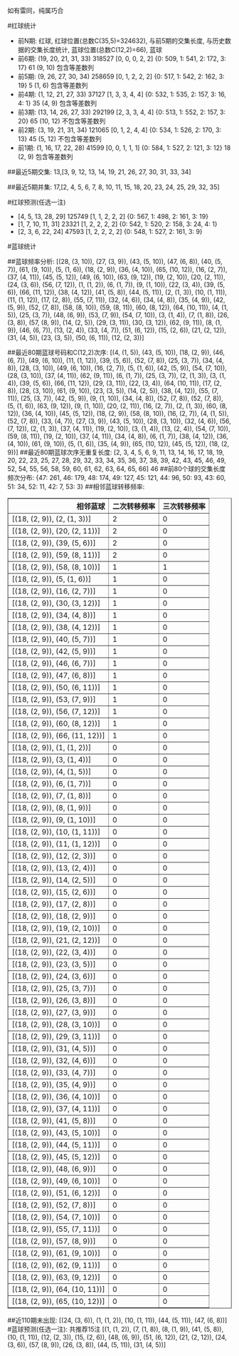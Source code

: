 <!-- 
.. title: 大乐透15077期(2015-07-06)数据分析报告
.. slug: dlott-15077-2015-07-06-report
.. date: 2015-07-07 08:00:00 UTC+08:00
.. tags: Lottery
.. link: 
.. description: 
.. type: text
-->

如有雷同，纯属巧合

<!-- TEASER_END-->

#红球统计

- 前N期: 红球, 红球位置(总数C(35,5)=324632), 与前5期的交集长度, 与历史数据的交集长度统计, 蓝球位置(总数C(12,2)=66), 蓝球
- 前6期: (19, 20, 21, 31, 33) 318527 [0, 0, 0, 2, 2] {0: 509, 1: 541, 2: 172, 3: 17} 61 (9, 10) 包含等差数列
- 前5期: (9, 26, 27, 30, 34) 258659 [0, 1, 2, 2, 2] {0: 517, 1: 542, 2: 162, 3: 19} 5 (1, 6) 包含等差数列
- 前4期: (1, 12, 21, 27, 33) 37127 [1, 3, 3, 4, 4] {0: 532, 1: 535, 2: 157, 3: 16, 4: 1} 35 (4, 9) 包含等差数列
- 前3期: (13, 14, 26, 27, 33) 292199 [2, 3, 3, 4, 4] {0: 513, 1: 552, 2: 157, 3: 20} 65 (10, 12) 不包含等差数列
- 前2期: (3, 19, 21, 31, 34) 121065 [0, 1, 2, 4, 4] {0: 534, 1: 526, 2: 170, 3: 13} 45 (5, 12) 不包含等差数列
- 前1期: (1, 16, 17, 22, 28) 41599 [0, 0, 1, 1, 1] {0: 584, 1: 527, 2: 121, 3: 12} 18 (2, 9) 包含等差数列

##最近5期交集:
13,[3, 9, 12, 13, 14, 19, 21, 26, 27, 30, 31, 33, 34]

##最近5期并集:
17,[2, 4, 5, 6, 7, 8, 10, 11, 15, 18, 20, 23, 24, 25, 29, 32, 35]

#红球预测(任选一注)

- [4, 5, 13, 28, 29] 125749 [1, 1, 2, 2, 2] {0: 567, 1: 498, 2: 161, 3: 19}
- [1, 7, 10, 11, 31] 23321 [1, 2, 2, 2, 2] {0: 542, 1: 520, 2: 158, 3: 24, 4: 1}
- [2, 3, 6, 22, 24] 47593 [1, 2, 2, 2, 2] {0: 548, 1: 527, 2: 161, 3: 9}

#蓝球统计

##蓝球频率分析:
[(28, (3, 10)), (27, (3, 9)), (43, (5, 10)), (47, (6, 8)), (40, (5, 7)), (61, (9, 10)), (5, (1, 6)), (18, (2, 9)), (36, (4, 10)), (65, (10, 12)), (16, (2, 7)), (37, (4, 11)), (45, (5, 12)), (49, (6, 10)), (63, (9, 12)), (19, (2, 10)), (20, (2, 11)), (24, (3, 6)), (56, (7, 12)), (1, (1, 2)), (6, (1, 7)), (9, (1, 10)), (22, (3, 4)), (39, (5, 6)), (66, (11, 12)), (38, (4, 12)), (41, (5, 8)), (44, (5, 11)), (2, (1, 3)), (10, (1, 11)), (11, (1, 12)), (17, (2, 8)), (55, (7, 11)), (32, (4, 6)), (34, (4, 8)), (35, (4, 9)), (42, (5, 9)), (52, (7, 8)), (58, (8, 10)), (59, (8, 11)), (60, (8, 12)), (64, (10, 11)), (4, (1, 5)), (25, (3, 7)), (48, (6, 9)), (53, (7, 9)), (54, (7, 10)), (3, (1, 4)), (7, (1, 8)), (26, (3, 8)), (57, (8, 9)), (14, (2, 5)), (29, (3, 11)), (30, (3, 12)), (62, (9, 11)), (8, (1, 9)), (46, (6, 7)), (13, (2, 4)), (33, (4, 7)), (51, (6, 12)), (15, (2, 6)), (21, (2, 12)), (31, (4, 5)), (23, (3, 5)), (50, (6, 11)), (12, (2, 3))]

##最近80期蓝球号码和C(12,2)次序:
[(4, (1, 5)), (43, (5, 10)), (18, (2, 9)), (46, (6, 7)), (49, (6, 10)), (11, (1, 12)), (39, (5, 6)), (52, (7, 8)), (25, (3, 7)), (34, (4, 8)), (28, (3, 10)), (49, (6, 10)), (16, (2, 7)), (5, (1, 6)), (42, (5, 9)), (54, (7, 10)), (28, (3, 10)), (37, (4, 11)), (62, (9, 11)), (6, (1, 7)), (25, (3, 7)), (2, (1, 3)), (3, (1, 4)), (39, (5, 6)), (66, (11, 12)), (29, (3, 11)), (22, (3, 4)), (64, (10, 11)), (17, (2, 8)), (28, (3, 10)), (61, (9, 10)), (23, (3, 5)), (14, (2, 5)), (38, (4, 12)), (55, (7, 11)), (25, (3, 7)), (42, (5, 9)), (9, (1, 10)), (34, (4, 8)), (52, (7, 8)), (52, (7, 8)), (5, (1, 6)), (63, (9, 12)), (9, (1, 10)), (20, (2, 11)), (16, (2, 7)), (2, (1, 3)), (60, (8, 12)), (36, (4, 10)), (45, (5, 12)), (18, (2, 9)), (58, (8, 10)), (16, (2, 7)), (4, (1, 5)), (52, (7, 8)), (33, (4, 7)), (27, (3, 9)), (43, (5, 10)), (28, (3, 10)), (32, (4, 6)), (56, (7, 12)), (2, (1, 3)), (37, (4, 11)), (19, (2, 10)), (3, (1, 4)), (13, (2, 4)), (54, (7, 10)), (59, (8, 11)), (19, (2, 10)), (37, (4, 11)), (34, (4, 8)), (6, (1, 7)), (38, (4, 12)), (36, (4, 10)), (61, (9, 10)), (5, (1, 6)), (35, (4, 9)), (65, (10, 12)), (45, (5, 12)), (18, (2, 9))]
##最近80期蓝球次序无重复长度:
[2, 3, 4, 5, 6, 9, 11, 13, 14, 16, 17, 18, 19, 20, 22, 23, 25, 27, 28, 29, 32, 33, 34, 35, 36, 37, 38, 39, 42, 43, 45, 46, 49, 52, 54, 55, 56, 58, 59, 60, 61, 62, 63, 64, 65, 66] 46
##前80个球的交集长度频次分布:
{47: 261, 46: 179, 48: 174, 49: 127, 45: 121, 44: 96, 50: 93, 43: 60, 51: 34, 52: 11, 42: 7, 53: 3}
##相邻蓝球转移频率:
<table border="1" class="table table-striped dataframe">
  <thead>
    <tr style="text-align: right;">
      <th>相邻蓝球</th>
      <th>二次转移频率</th>
      <th>三次转移频率</th>
    </tr>
  </thead>
  <tbody>
    <tr>
      <td>[(18, (2, 9)), (2, (1, 3))]</td>
      <td>2</td>
      <td>0</td>
    </tr>
    <tr>
      <td>[(18, (2, 9)), (20, (2, 11))]</td>
      <td>2</td>
      <td>0</td>
    </tr>
    <tr>
      <td>[(18, (2, 9)), (39, (5, 6))]</td>
      <td>2</td>
      <td>0</td>
    </tr>
    <tr>
      <td>[(18, (2, 9)), (59, (8, 11))]</td>
      <td>2</td>
      <td>0</td>
    </tr>
    <tr>
      <td>[(18, (2, 9)), (58, (8, 10))]</td>
      <td>1</td>
      <td>1</td>
    </tr>
    <tr>
      <td>[(18, (2, 9)), (5, (1, 6))]</td>
      <td>1</td>
      <td>0</td>
    </tr>
    <tr>
      <td>[(18, (2, 9)), (16, (2, 7))]</td>
      <td>1</td>
      <td>0</td>
    </tr>
    <tr>
      <td>[(18, (2, 9)), (30, (3, 12))]</td>
      <td>1</td>
      <td>0</td>
    </tr>
    <tr>
      <td>[(18, (2, 9)), (34, (4, 8))]</td>
      <td>1</td>
      <td>0</td>
    </tr>
    <tr>
      <td>[(18, (2, 9)), (38, (4, 12))]</td>
      <td>1</td>
      <td>0</td>
    </tr>
    <tr>
      <td>[(18, (2, 9)), (40, (5, 7))]</td>
      <td>1</td>
      <td>0</td>
    </tr>
    <tr>
      <td>[(18, (2, 9)), (42, (5, 9))]</td>
      <td>1</td>
      <td>0</td>
    </tr>
    <tr>
      <td>[(18, (2, 9)), (46, (6, 7))]</td>
      <td>1</td>
      <td>0</td>
    </tr>
    <tr>
      <td>[(18, (2, 9)), (47, (6, 8))]</td>
      <td>1</td>
      <td>0</td>
    </tr>
    <tr>
      <td>[(18, (2, 9)), (50, (6, 11))]</td>
      <td>1</td>
      <td>0</td>
    </tr>
    <tr>
      <td>[(18, (2, 9)), (53, (7, 9))]</td>
      <td>1</td>
      <td>0</td>
    </tr>
    <tr>
      <td>[(18, (2, 9)), (56, (7, 12))]</td>
      <td>1</td>
      <td>0</td>
    </tr>
    <tr>
      <td>[(18, (2, 9)), (60, (8, 12))]</td>
      <td>1</td>
      <td>0</td>
    </tr>
    <tr>
      <td>[(18, (2, 9)), (66, (11, 12))]</td>
      <td>1</td>
      <td>0</td>
    </tr>
    <tr>
      <td>[(18, (2, 9)), (1, (1, 2))]</td>
      <td>0</td>
      <td>0</td>
    </tr>
    <tr>
      <td>[(18, (2, 9)), (3, (1, 4))]</td>
      <td>0</td>
      <td>0</td>
    </tr>
    <tr>
      <td>[(18, (2, 9)), (4, (1, 5))]</td>
      <td>0</td>
      <td>0</td>
    </tr>
    <tr>
      <td>[(18, (2, 9)), (6, (1, 7))]</td>
      <td>0</td>
      <td>0</td>
    </tr>
    <tr>
      <td>[(18, (2, 9)), (7, (1, 8))]</td>
      <td>0</td>
      <td>0</td>
    </tr>
    <tr>
      <td>[(18, (2, 9)), (8, (1, 9))]</td>
      <td>0</td>
      <td>0</td>
    </tr>
    <tr>
      <td>[(18, (2, 9)), (9, (1, 10))]</td>
      <td>0</td>
      <td>0</td>
    </tr>
    <tr>
      <td>[(18, (2, 9)), (10, (1, 11))]</td>
      <td>0</td>
      <td>0</td>
    </tr>
    <tr>
      <td>[(18, (2, 9)), (11, (1, 12))]</td>
      <td>0</td>
      <td>0</td>
    </tr>
    <tr>
      <td>[(18, (2, 9)), (12, (2, 3))]</td>
      <td>0</td>
      <td>0</td>
    </tr>
    <tr>
      <td>[(18, (2, 9)), (13, (2, 4))]</td>
      <td>0</td>
      <td>0</td>
    </tr>
    <tr>
      <td>[(18, (2, 9)), (14, (2, 5))]</td>
      <td>0</td>
      <td>0</td>
    </tr>
    <tr>
      <td>[(18, (2, 9)), (15, (2, 6))]</td>
      <td>0</td>
      <td>0</td>
    </tr>
    <tr>
      <td>[(18, (2, 9)), (17, (2, 8))]</td>
      <td>0</td>
      <td>0</td>
    </tr>
    <tr>
      <td>[(18, (2, 9)), (18, (2, 9))]</td>
      <td>0</td>
      <td>0</td>
    </tr>
    <tr>
      <td>[(18, (2, 9)), (19, (2, 10))]</td>
      <td>0</td>
      <td>0</td>
    </tr>
    <tr>
      <td>[(18, (2, 9)), (21, (2, 12))]</td>
      <td>0</td>
      <td>0</td>
    </tr>
    <tr>
      <td>[(18, (2, 9)), (22, (3, 4))]</td>
      <td>0</td>
      <td>0</td>
    </tr>
    <tr>
      <td>[(18, (2, 9)), (23, (3, 5))]</td>
      <td>0</td>
      <td>0</td>
    </tr>
    <tr>
      <td>[(18, (2, 9)), (24, (3, 6))]</td>
      <td>0</td>
      <td>0</td>
    </tr>
    <tr>
      <td>[(18, (2, 9)), (25, (3, 7))]</td>
      <td>0</td>
      <td>0</td>
    </tr>
    <tr>
      <td>[(18, (2, 9)), (26, (3, 8))]</td>
      <td>0</td>
      <td>0</td>
    </tr>
    <tr>
      <td>[(18, (2, 9)), (27, (3, 9))]</td>
      <td>0</td>
      <td>0</td>
    </tr>
    <tr>
      <td>[(18, (2, 9)), (28, (3, 10))]</td>
      <td>0</td>
      <td>0</td>
    </tr>
    <tr>
      <td>[(18, (2, 9)), (29, (3, 11))]</td>
      <td>0</td>
      <td>0</td>
    </tr>
    <tr>
      <td>[(18, (2, 9)), (31, (4, 5))]</td>
      <td>0</td>
      <td>0</td>
    </tr>
    <tr>
      <td>[(18, (2, 9)), (32, (4, 6))]</td>
      <td>0</td>
      <td>0</td>
    </tr>
    <tr>
      <td>[(18, (2, 9)), (33, (4, 7))]</td>
      <td>0</td>
      <td>0</td>
    </tr>
    <tr>
      <td>[(18, (2, 9)), (35, (4, 9))]</td>
      <td>0</td>
      <td>0</td>
    </tr>
    <tr>
      <td>[(18, (2, 9)), (36, (4, 10))]</td>
      <td>0</td>
      <td>0</td>
    </tr>
    <tr>
      <td>[(18, (2, 9)), (37, (4, 11))]</td>
      <td>0</td>
      <td>0</td>
    </tr>
    <tr>
      <td>[(18, (2, 9)), (41, (5, 8))]</td>
      <td>0</td>
      <td>0</td>
    </tr>
    <tr>
      <td>[(18, (2, 9)), (43, (5, 10))]</td>
      <td>0</td>
      <td>0</td>
    </tr>
    <tr>
      <td>[(18, (2, 9)), (44, (5, 11))]</td>
      <td>0</td>
      <td>0</td>
    </tr>
    <tr>
      <td>[(18, (2, 9)), (45, (5, 12))]</td>
      <td>0</td>
      <td>0</td>
    </tr>
    <tr>
      <td>[(18, (2, 9)), (48, (6, 9))]</td>
      <td>0</td>
      <td>0</td>
    </tr>
    <tr>
      <td>[(18, (2, 9)), (49, (6, 10))]</td>
      <td>0</td>
      <td>0</td>
    </tr>
    <tr>
      <td>[(18, (2, 9)), (51, (6, 12))]</td>
      <td>0</td>
      <td>0</td>
    </tr>
    <tr>
      <td>[(18, (2, 9)), (52, (7, 8))]</td>
      <td>0</td>
      <td>0</td>
    </tr>
    <tr>
      <td>[(18, (2, 9)), (54, (7, 10))]</td>
      <td>0</td>
      <td>0</td>
    </tr>
    <tr>
      <td>[(18, (2, 9)), (55, (7, 11))]</td>
      <td>0</td>
      <td>0</td>
    </tr>
    <tr>
      <td>[(18, (2, 9)), (57, (8, 9))]</td>
      <td>0</td>
      <td>0</td>
    </tr>
    <tr>
      <td>[(18, (2, 9)), (61, (9, 10))]</td>
      <td>0</td>
      <td>0</td>
    </tr>
    <tr>
      <td>[(18, (2, 9)), (62, (9, 11))]</td>
      <td>0</td>
      <td>0</td>
    </tr>
    <tr>
      <td>[(18, (2, 9)), (63, (9, 12))]</td>
      <td>0</td>
      <td>0</td>
    </tr>
    <tr>
      <td>[(18, (2, 9)), (64, (10, 11))]</td>
      <td>0</td>
      <td>0</td>
    </tr>
    <tr>
      <td>[(18, (2, 9)), (65, (10, 12))]</td>
      <td>0</td>
      <td>0</td>
    </tr>
  </tbody>
</table>
##近110期未出现:
[(24, (3, 6)), (1, (1, 2)), (10, (1, 11)), (44, (5, 11)), (47, (6, 8))]
#蓝球预测(任选一注):
共推荐15注
[(1, (1, 2)), (7, (1, 8)), (8, (1, 9)), (41, (5, 8)), (10, (1, 11)), (12, (2, 3)), (15, (2, 6)), (48, (6, 9)), (51, (6, 12)), (21, (2, 12)), (24, (3, 6)), (57, (8, 9)), (26, (3, 8)), (44, (5, 11)), (31, (4, 5))]

